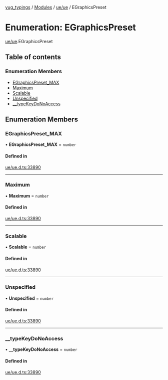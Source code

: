 [yug_typings](../README.md) / [Modules](../modules.md) / [ue/ue](../modules/ue_ue.md) / EGraphicsPreset

# Enumeration: EGraphicsPreset

[ue/ue](../modules/ue_ue.md).EGraphicsPreset

## Table of contents

### Enumeration Members

- [EGraphicsPreset\_MAX](ue_ue.EGraphicsPreset.md#egraphicspreset_max)
- [Maximum](ue_ue.EGraphicsPreset.md#maximum)
- [Scalable](ue_ue.EGraphicsPreset.md#scalable)
- [Unspecified](ue_ue.EGraphicsPreset.md#unspecified)
- [\_\_typeKeyDoNoAccess](ue_ue.EGraphicsPreset.md#__typekeydonoaccess)

## Enumeration Members

### EGraphicsPreset\_MAX

• **EGraphicsPreset\_MAX** = `number`

#### Defined in

[ue/ue.d.ts:33890](https://github.com/YugMetaverse/yug_typings/blob/25cad34/ue/ue.d.ts#L33890)

___

### Maximum

• **Maximum** = `number`

#### Defined in

[ue/ue.d.ts:33890](https://github.com/YugMetaverse/yug_typings/blob/25cad34/ue/ue.d.ts#L33890)

___

### Scalable

• **Scalable** = `number`

#### Defined in

[ue/ue.d.ts:33890](https://github.com/YugMetaverse/yug_typings/blob/25cad34/ue/ue.d.ts#L33890)

___

### Unspecified

• **Unspecified** = `number`

#### Defined in

[ue/ue.d.ts:33890](https://github.com/YugMetaverse/yug_typings/blob/25cad34/ue/ue.d.ts#L33890)

___

### \_\_typeKeyDoNoAccess

• **\_\_typeKeyDoNoAccess** = `number`

#### Defined in

[ue/ue.d.ts:33890](https://github.com/YugMetaverse/yug_typings/blob/25cad34/ue/ue.d.ts#L33890)
